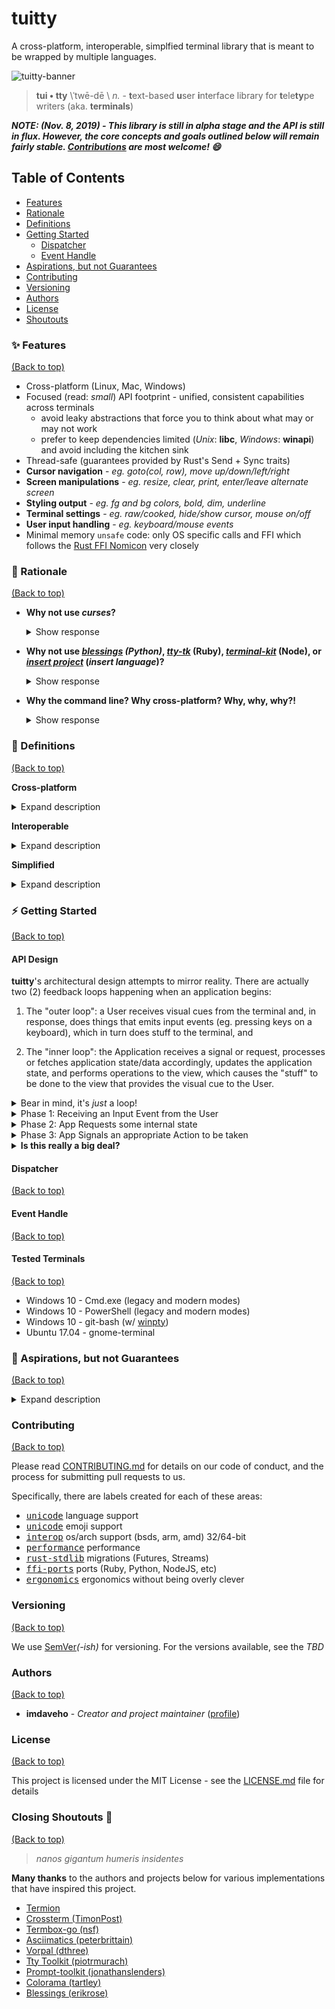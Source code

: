 # tuitty
A cross-platform, interoperable, simplfied terminal library that is meant to be wrapped by multiple languages.

![tuitty-banner](https://user-images.githubusercontent.com/13990019/68438603-a6972e00-0192-11ea-8fc9-ff334ee79432.png)

> **tui • tty** \ˈtwē-dē \ *n.* - **t**ext-based **u**ser **i**nterface library for **t**ele**ty**pe writers (aka. **terminals**)

***NOTE: (Nov. 8, 2019) - This library is still in alpha stage and the API is still in flux. However, the core concepts and goals outlined below will remain fairly stable. [Contributions](#contributing) are most welcome! :smile:***

## Table of Contents
* [Features](#sparkles-features)
* [Rationale](#thought_balloon-rationale)
* [Definitions](#notebook_with_decorative_cover-definitions)
* [Getting Started](#zap-getting-started)
  * [Dispatcher](#dispatcher)
  * [Event Handle](#event-handle)
* [Aspirations, but not Guarantees](#crystal_ball-aspirations-but-not-guarantees)
* [Contributing](#contributing)
* [Versioning](#versioning)
* [Authors](#authors)
* [License](#license)
* [Shoutouts](#closing-shoutouts-clap)

### :sparkles: Features
[(Back to top)](#table-of-contents)

* Cross-platform (Linux, Mac, Windows)
* Focused (read: _small_) API footprint - unified, consistent capabilities across terminals
  - avoid leaky abstractions that force you to think about what may or may not work
  - prefer to keep dependencies limited (*Unix*: __libc__, *Windows*: __winapi__) and avoid including the kitchen sink
* Thread-safe (guarantees provided by Rust's Send + Sync traits)
* **Cursor navigation** - _eg. goto(col, row), move up/down/left/right_
* **Screen manipulations** - _eg. resize, clear, print, enter/leave alternate screen_
* **Styling output** - _eg. fg and bg colors, bold, dim, underline_
* **Terminal settings** - _eg. raw/cooked, hide/show cursor, mouse on/off_
* **User input handling** - _eg. keyboard/mouse events_
* Minimal memory `unsafe` code: only OS specific calls and FFI which follows the [Rust FFI Nomicon](http://jakegoulding.com/rust-ffi-omnibus/) very closely

### :thought_balloon: Rationale
[(Back to top)](#table-of-contents)

* **Why not use _curses_?**
  <details>
   <summary>Show response</summary>
    <br/>
   <blockquote>
   While <em>[n/pd]curses</em> is widely used and wrapped, there is also plenty issues regarding them: wide character support, cross-platform support, <a href="https://pypi.org/project/blessings/#before-and-after">C-style/low-level imports</a> that reduce clarity, etc.
   </blockquote>
  </details>


* **Why not use _[blessings](https://github.com/erikrose/blessings) (Python)_, _[tty-tk](https://github.com/piotrmurach/tty)_ (Ruby), _[terminal-kit](https://github.com/cronvel/terminal-kit)_ (Node), or _[insert project](#rationale)_ (_insert language_)?**
  <details>
   <summary>Show response</summary>
   <br/>
   <blockquote>
   <p>As you can see, there is already a proliferation of various implementations of terminal libraries...and yes I'm aware of the irony that this project is <a href="https://xkcd.com/927/">+:one: </a> to the list of implementations out there.</p>
   <p>However, unlike other attempts, what this project intends to do is to create a unifying API across languages that eliminates the need to repeat yourself. This is actually very similar to how <a href="https://asdf-vm.com/#/?id=ballad-of-asdf">asdf-vm</a> addressed the proliferation of "version managers" like <code>rbenv</code>, <code>gvm</code>, <code>nvm</code>, and <code>pyenv</code>. By creating something unifying and extensible, users won't have to re-discover and re-learn a new API every time they switch programming languages.</p>
   <p>Additionally, many of the implementations out there do not provide cross-platform support (mainly Windows Console), which I'm specifically targeting with this project.</p>
   </blockquote>
  </details>
  
* **Why the command line? Why cross-platform? Why, why, why?!**
  <details>
   <summary>Show response</summary>
   <br/>
   <blockquote>
   At the end of the day, many development workflows begin and end with a terminal prompt. I wanted to learn and better understand this critical component of a software engineer's journey. Consequently, this process has gotten me familiar with systems programming languages (Rust, Go, C, and Nim), low-level OS syscalls, the Windows Console API, and countless other intangibles that have made me a more well-rounded individual.
   </blockquote>
  </details>

### :notebook_with_decorative_cover: Definitions
[(Back to top)](#table-of-contents)

**Cross-platform**

  <details>
   <summary>Expand description</summary>
   <br/>
   <blockquote><ul>
    <li>Needs to consistently work on MacOS, Linux, and Windows
     <ul><li>BSDs and others would be secondary</li></ul>
    </li>
    <br/>
    <li>Needs to work on these architectures:
     <ul>
      <li>ARM - 32/64-bit</li>
      <li>Intel - 32/64-bit</li>
      <li>AMD - 32/64-bit</li>
     </ul></li>
   </ul></blockquote>
  </details>

**Interoperable**

  <details>
    <summary>Expand description</summary>
    <br/>
    <blockquote>
    <ul><li>Needs to be portable to multiple languages (ones that have an FFI with C)
      <ul><li>C has too many :hourglass_flowing_sand::bomb::boom: so such interoperability is provided by Rust (maybe Nim)</li></ul>
    </li></ul>
    </blockquote>
  </details>

**Simplified**

  <details>
    <summary>Expand description</summary>
    <br/>
    <blockquote><ul>
     <li>Basic functionality scoped to the below:
      <ul>
       <li>Cursor actions (motion)</li>
       <li>Screen actions (printing/clearing)</li>
       <li>Output actions (styling)</li>
       <li>Term mode actions (raw/cooked)</li>
       <li>Input event handling</li>
      </ul>
     </li>
     <br/>
     <li>Implemented with as little "in the middle" as possible
      <ul><li>Tight scoping allows us to focus on specific elements to optimize performance rather than peanut-buttering across too many concerns</li></ul>
     </li>
     <br/>
     <li>Being clear > being clever
      <ul>
       <li>Rust actually provides great options for abstractions (eg. Traits, macros) but these should be carefully considered over a more straight-forward method—even if they are more idiomatic Rust. Often, traits and macros make code less understandable for newcomers as they can be/get quite "magical".</li>
       <li>The analogy that comes to mind is that, for the longest time, Go(lang) did not want to provide generics because the feeling was that they reduced readability and made the language more complex. Instead, the tradeoff made was that <em>some</em> repetition was more beneficial towards maintainable code than bluntly trying to be <em>DRY</em>. Likewise, to keep things simplified, I'd rather repeat things that make what is going on obvious and less opaque.</li>
      </ul>
     </li>
    </ul></blockquote>
  </details>

### :zap: Getting Started
[(Back to top)](#table-of-contents)

#### API Design
**tuitty**'s architectural design attempts to mirror reality. There are actually two (2) feedback loops happening when an application begins: 

1. The "outer loop": a User receives visual cues from the terminal and, in response, does things that emits input events (eg. pressing keys on a keyboard), which in turn does stuff to the terminal, and 

2. The "inner loop": the Application receives a signal or request, processes or fetches application state/data accordingly, updates the application state, and performs operations to the view, which causes the "stuff" to be done to the view that provides the visual cue to the User.

<details>
 <summary>Bear in mind, it's <em>just</em> a loop!</summary>
  <br/>
   The mental model to bear in mind is similar to the <a href="https://facebook.github.io/flux/docs/in-depth-overview#structure-and-data-flow">Flux</a> pattern for React.js popularized by Facebook.
  <br/>
  <!--<img src="https://user-images.githubusercontent.com/13990019/68451356-719fd100-01bc-11ea-8eb2-139057bf5be7.png" alt="tuitty-flow" width="640"/>-->
  <img src="https://facebook.github.io/flux/img/overview/flux-simple-f8-diagram-1300w.png" alt="Unidirectional data flow in Flux" width="640"/>
</details>

<details>
 <summary>Phase 1: Receiving an Input Event from the User</summary>
 <p>The <code>Dispatcher</code> replicates the parsed <code>InputEvent</code> and sends it to each listening <code>Event Handle</code>.</p>
 <img src="https://user-images.githubusercontent.com/13990019/68457844-4377bc80-01cf-11ea-92f5-e3367aff0444.png" alt="input-flow" width="640" />
</details>

<details>
 <summary>Phase 2: App Requests some internal state</summary>
 <p>For example, a <code>Signal</code> was received to get the character underneath the cursor. This requires a <code>Request</code> made to the <code>Dispatcher</code> to fetch the cursor position and the character at the corresponding location in the internal screen buffer.</p>
 <img src="https://user-images.githubusercontent.com/13990019/68459195-afa7ef80-01d2-11ea-8c5e-2e2d28ca6ecb.png" alt="state-flow" width="640" />
</details>

<details>
 <summary>Phase 3: App Signals an appropriate Action to be taken</summary>
 <p>Perhaps, you want to take the character at position and print it somewhere else on the screen, like a <code>copy + paste</code> operation.</p>

 <img src="https://user-images.githubusercontent.com/13990019/68459513-9d7a8100-01d3-11ea-8363-b8ff5f9c9e0a.png" alt="signal-flow" width="640" />

 <p>After the terminal updates, the User will receive that visual cue and provide more inputs for the cycle to start over again.</p>
</details>

<details>
 <summary><b>Is this really a big deal?</b></summary>
 
<br/>
<p>These separate diagrams were meant to help build a mental model regarding how the internals of the library work. It is helpful to understand that the <code>Dispatcher</code> is responsible for sending and receiving <code>Signal</code> or <code>Request</code> messages that either does stuff (signal actions) or fetches stuff (request app state). This uses channels under the hood.</p>

<p><img src="https://github.com/day8/re-frame/raw/master/images/Readme/6dominoes.png?raw=true" align="right" width="360"/></p>

<p>This is important, because on Unix systems, in order to parse user input, you would have to read <code>stdin</code>. But that would be a blocking call. If you wanted to run things concurrently (eg. autocomplete, syntax checking, etc), you would have to read things asynchronously through a spawned thread. It would be impractical to spawn a thread every time you wanted a concurrent process to read from <code>stdin</code>. Also, why would you need more than a single process reading and parsing from <code>stdin</code>? Instead of a thread, this implementation creates a new channel that receives <code>InputEvent</code>s from a single reader of <code>stdin</code> that is within the <code>Dispatcher</code>.</p>

<p>Similarly, if you wanted to take actions on the terminal, in the previous paradigm, terminal actions were methods with an object that also held some mutable state (eg. screen buffers, multiple screen contexts, etc). It wasn't clear how that would cross the FFI boundary when attempting multi-threaded or async/await event loops in other languages. Passing a mutable <code>Box&lt;T&gt;</code> (heap allocated chunk of memory) seemed like a bad idea. However, with this pattern in a similar manner, multiple entities can send <code>Signal</code>s and make <code>Request</code>s to the <code>Dispatcher</code> to be handled safely.</p>
 
<p>Like I mentioned previously, this is not a pattern that was invented for this particular library. Rather, this pattern pulled inspiration from reactive programming (Rx.js), the actor model / concurrency via message passing (Kafka, Erlang), and web frameworks like <a href="https://guide.elm-lang.org/architecture/">Elm</a>, React.js (aforementioned <a href="https://facebook.github.io/flux/docs/in-depth-overview#structure-and-data-flow">Flux</a>), and <a href="https://github.com/day8/re-frame/blob/master/README.md#domino-4---query">re-frame</a>. Actually, the documentation for <b>re-frame</b> has a similar diagram: (see right). The relevant parts are mainly 1-5 since the web stuff is irrelevant here. But notice how similar the flows are to each other. It has been well-documented and proven how these patterns reduce compexity and errors and improve maintainability and speed of development.</p>
 </details>


#### Dispatcher
[(Back to top)](#table-of-contents)

#### Event Handle
[(Back to top)](#table-of-contents)

#### Tested Terminals
[(Back to top)](#table-of-contents)
* Windows 10 - Cmd.exe (legacy and  modern modes)
* Windows 10 - PowerShell (legacy and modern modes)
* Windows 10 - git-bash (w/ [winpty](https://stackoverflow.com/questions/48199794/winpty-and-git-bash))
* Ubuntu 17.04 - gnome-terminal

### :crystal_ball: Aspirations, but not Guarantees
[(Back to top)](#table-of-contents)

<details>
  <summary>
  Expand description
  </summary>
  <br/>
  <ul>
   <li>High performance (can't expect it all to be there as a v1)</li>
   <li>Work flawlessly on <b>all</b> platforms, <b>all</b> architectures, etc. (this is non-trivial)</li>
   <li>Cover <b>all</b> world languages and keyboard layouts (unicode is hard)</li>
   <li>Match idomatic paradigms across programming languages (eager to adopt the best from each)</li>
   <li>Have feature X from this other library Y (eager to evaluate and learn from)</li>
   <li>Completeness (not always is the terminal the best tool for the job; we won't force a square peg into a round hole)</li>
 </ul>
</details>

### Contributing
[(Back to top)](#table-of-contents)

Please read [CONTRIBUTING.md](https://gist.github.com/PurpleBooth/b24679402957c63ec426) for details on our code of conduct, and the process for submitting pull requests to us.

Specifically, there are labels created for each of these areas:
* <kbd>[unicode](https://github.com/imdaveho/tuitty/labels/unicode)</kbd> language support
* <kbd>[unicode](https://github.com/imdaveho/tuitty/labels/unicode)</kbd> emoji support
* <kbd>[interop](https://github.com/imdaveho/tuitty/labels/interop)</kbd> os/arch support (bsds, arm, amd) 32/64-bit 
* <kbd>[performance](https://github.com/imdaveho/tuitty/labels/performance)</kbd> performance
* <kbd>[rust-stdlib](https://github.com/imdaveho/tuitty/labels/rust-stdlib)</kbd> migrations (Futures, Streams)
* <kbd>[ffi-ports](https://github.com/imdaveho/tuitty/labels/ffi-ports)</kbd> ports (Ruby, Python, NodeJS, etc)
* <kbd>[ergonomics](https://github.com/imdaveho/tuitty/labels/ergonomics)</kbd> ergonomics without being overly clever

### Versioning
[(Back to top)](#table-of-contents)

We use [SemVer](http://semver.org/)_(-ish)_ for versioning. For the versions available, see the _TBD_ <!--[tags on this repository](https://github.com/your/project/tags).-->

### Authors
[(Back to top)](#table-of-contents)

* **imdaveho** - *Creator and project maintainer* ([profile](https://github.com/imdaveho))

<!-- See also the list of [contributors](https://github.com/your/project/contributors) who participated in this project. -->

### License
[(Back to top)](#table-of-contents)

This project is licensed under the MIT License - see the [LICENSE.md](LICENSE.md) file for details

### Closing Shoutouts :clap: 
[(Back to top)](#table-of-contents)

> _nanos gigantum humeris insidentes_

**Many thanks** to the authors and projects below for various implementations that have inspired this project.

* [Termion](https://gitlab.redox-os.org/redox-os/termion)
* [Crossterm (TimonPost)](https://github.com/crossterm-rs/crossterm)
* [Termbox-go (nsf)](https://github.com/nsf/termbox-go)
* [Asciimatics (peterbrittain)](https://github.com/peterbrittain/asciimatics)
* [Vorpal (dthree)](https://github.com/dthree/vorpal)
* [Tty Toolkit (piotrmurach)](https://github.com/piotrmurach/tty)
* [Prompt-toolkit (jonathanslenders)](https://github.com/prompt-toolkit/python-prompt-toolkit)
* [Colorama (tartley)](https://github.com/tartley/colorama)
* [Blessings (erikrose)](https://github.com/erikrose/blessings)
